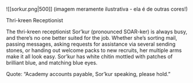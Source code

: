![[sorkur.png|500]]
(imagem meramente ilustrativa - ela é de outras cores!)

Thri-kreen Receptionist

The thri-kreen receptionist Sor’kur (pronounced SOAR-ker) is always busy, and there’s no one better suited for the job. Whether she’s sorting mail, passing messages, asking requests for assistance via several sending stones, or handing out welcome packs to new recruits, her multiple arms make it all look easy. Sor’kur has white chitin mottled with patches of brilliant blue, and matching blue eyes.

Quote: “Academy accounts payable, Sor’kur speaking, please hold.”